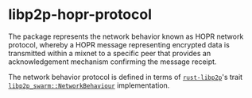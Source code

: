 # libp2p-hopr-protocol
The package represents the network behavior known as HOPR network protocol, whereby a HOPR message representing encrypted data is transmitted within a mixnet to a specific peer that provides an acknowledgement mechanism confirming the message receipt.

The network behavior protocol is defined in terms of [`rust-libp2p`](https://github.com/libp2p/rust-libp2p)'s trait [`libp2p_swarm::NetworkBehaviour`](https://docs.rs/libp2p/latest/libp2p/swarm/trait.NetworkBehaviour.html) implementation.


